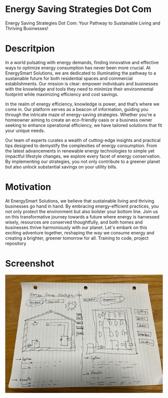 # Energy Saving Strategies Dot Com
Energy Saving Strategies Dot Com: Your Pathway to Sustainable Living and Thriving Businesses!
# Descritpion
In a world pulsating with energy demands, finding innovative and effective ways to optimize energy consumption has never been more crucial. At EnergySmart Solutions, we are dedicated to illuminating the pathway to a sustainable future for both residential spaces and commercial establishments. Our mission is clear: empower individuals and businesses with the knowledge and tools they need to minimize their environmental footprint while maximizing efficiency and cost savings.

In the realm of energy efficiency, knowledge is power, and that’s where we come in. Our platform serves as a beacon of information, guiding you through the intricate maze of energy-saving strategies. Whether you're a homeowner aiming to create an eco-friendly oasis or a business owner seeking to enhance operational efficiency, we have tailored solutions that fit your unique needs.

Our team of experts curates a wealth of cutting-edge insights and practical tips designed to demystify the complexities of energy consumption. From the latest advancements in renewable energy technologies to simple yet impactful lifestyle changes, we explore every facet of energy conservation. By implementing our strategies, you not only contribute to a greener planet but also unlock substantial savings on your utility bills.
# Motivation
At EnergySmart Solutions, we believe that sustainable living and thriving businesses go hand in hand. By embracing energy-efficient practices, you not only protect the environment but also bolster your bottom line. Join us on this transformative journey towards a future where energy is harnessed wisely, resources are conserved thoughtfully, and both homes and businesses thrive harmoniously with our planet. Let's embark on this exciting adventure together, reshaping the way we consume energy and creating a brighter, greener tomorrow for all.
Training to code, project repository
# Screenshot
![screenshotimg](image0.jpeg)
